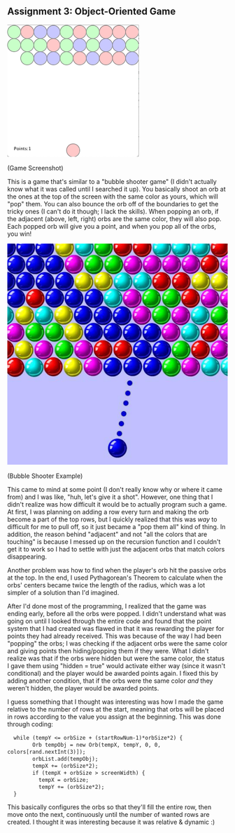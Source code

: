 ## Assignment 3: Object-Oriented Game

![](IM_Assignment3_Screenshot.png)

(Game Screenshot)

This is a game that's similar to a "bubble shooter game" (I didn't actually know what it was called until I searched it up).
You basically shoot an orb at the ones at the top of the screen with the same color as yours, which will "pop" them. You can
also bounce the orb off of the boundaries to get the tricky ones (I can't do it though; I lack the skills). When popping an
orb, if the adjacent (above, left, right) orbs are the same color, they will also pop. Each popped orb will give you a point, and when you pop all of the orbs, you win!

![](bubble_shooter_example.jpg)

(Bubble Shooter Example)

This came to mind at some point (I don't really know why or where it came from) and I was like, "huh, let's give it a shot".
However, one thing that I didn't realize was how difficult it would be to actually program such a game. At first, I was
planning on adding a row every turn and making the orb become a part of the top rows, but I quickly realized that this was
*way* to difficult for me to pull off, so it just became a "pop them all" kind of thing. In addition, the reason behind 
"adjacent" and not "all the colors that are touching" is because I messed up on the recursion function and I couldn't get it
to work so I had to settle with just the adjacent orbs that match colors disappearing.

Another problem was how to find when the player's orb hit the passive orbs at the top. In the end, I used Pythagorean's Theorem
to calculate when the orbs' centers became twice the length of the radius, which was a lot simpler of a solution than I'd
imagined.

After I'd done most of the programming, I realized that the game was ending early, before all the orbs were popped. I didn't
understand what was going on until I looked through the entire code and found that the point system that I had created was 
flawed in that it was rewarding the player for points they had already received. This was because of the way I had been 
"popping" the orbs; I was checking if the adjacent orbs were the same color and giving points then hiding/popping them if 
they were. What I didn't realize was that if the orbs were hidden but were the same color, the status I gave them using 
"hidden = true" would activate either way (since it wasn't conditional) and the player would be awarded points again. I 
fixed this by adding another condition, that if the orbs were the same color *and* they weren't hidden, the player would be 
awarded points.

I guess something that I thought was interesting was how I made the game relative to the number of rows at the start, 
meaning that orbs will be placed in rows according to the value you assign at the beginning. This was done through coding:

      while (tempY <= orbSize + (startRowNum-1)*orbSize*2) {
            Orb tempObj = new Orb(tempX, tempY, 0, 0, colors[rand.nextInt(3)]);
            orbList.add(tempObj);
            tempX += (orbSize*2);
            if (tempX + orbSize > screenWidth) {
              tempX = orbSize;
              tempY += (orbSize*2);
      }
      
This basically configures the orbs so that they'll fill the entire row, then move onto the next, continuously until the 
number of wanted rows are created. I thought it was interesting because it was relative & dynamic :)
